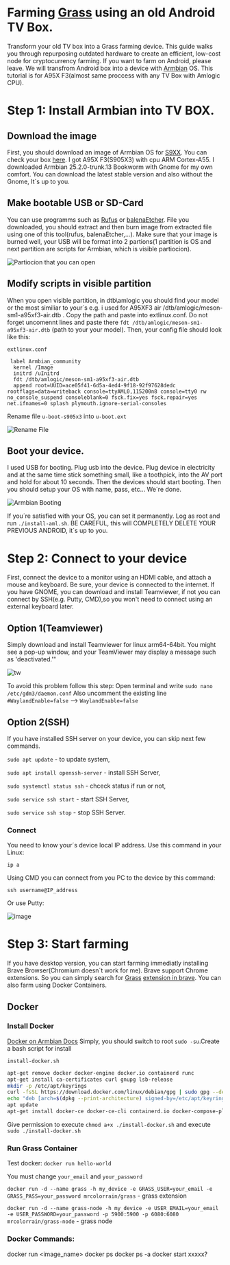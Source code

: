 # Farming [Grass](https://app.getgrass.io/register/?referralCode=sD8cUjUDV1uXTZO) using an old Android TV Box.
Transform your old TV box into a Grass farming device. This guide walks you through repurposing outdated hardware to create an efficient, low-cost node for cryptocurrency farming. If you want to farm on Android, please leave. We will transfrom Android box into a device with [Armbian](https://www.armbian.com/) OS. This tutorial is for A95X F3(almost same proccess with any TV Box with Amlogic CPU).
# Step 1: Install Armbian into TV BOX.
## Download the image
First, you should download an image of Armbian OS for [S9XX](https://www.armbian.com/amlogic-s9xx-tv-box/). You can check your box [here](https://github.com/devmfc/debian-on-amlogic/blob/main/README.md). I got A95X F3(S905X3) with cpu ARM Cortex-A55. I downloaded Armbian 25.2.0-trunk.13 Bookworm with Gnome for my own comfort. You can download the latest stable version and also without the Gnome, It´s up to you.
## Make bootable USB or SD-Card
You can use programms such as [Rufus](https://rufus.ie/sk/) or [balenaEtcher](https://etcher.balena.io/). File you downloaded, you should extract and then burn image from extracted file using one of this tool(rufus, balenaEtcher,...). Make sure that your image is burned well, your USB will be format into 2 partions(1 partition is OS and next partition are scripts for Armbian, which is visible partiocion). 

![Partiocion that you can open](https://github.com/user-attachments/assets/548e5b98-6b0e-4411-8bbe-69a2d9f6914e)

## Modify scripts in visible partition
When you open visible partition, in dtb\amlogic you should find your model or the most similiar to your´s e.g. i used for A95XF3 air /dtb/amlogic/meson-sm1-a95xf3-air.dtb . Copy the path and paste into extlinux.conf.  Do not forget uncomennt lines and paste there `fdt /dtb/amlogic/meson-sm1-a95xf3-air.dtb` (path to your your model).
Then, your config file should look like this:

`extlinux.conf `
```
 label Armbian_community
  kernel /Image
  initrd /uInitrd
  fdt /dtb/amlogic/meson-sm1-a95xf3-air.dtb
  append root=UUID=ace05f41-6d5a-4ed4-9f18-92f97628dedc rootflags=data=writeback console=ttyAML0,115200n8 console=tty0 rw no_console_suspend consoleblank=0 fsck.fix=yes fsck.repair=yes net.ifnames=0 splash plymouth.ignore-serial-consoles
```
 Rename file `u-boot-s905x3` into `u-boot.ext`
 
![Rename File](https://github.com/user-attachments/assets/3b53d8f7-34bb-445d-8ccc-f216265b6626)

## Boot your device.
I used USB for booting. Plug usb into the device. Plug device in electricity and at the same time stick something small, like a toothpick, into the AV port and hold for about 10 seconds. Then the devices should start booting. Then you should setup your OS with name, pass, etc... We´re done. 

![Armbian Booting](https://github.com/user-attachments/assets/5fc2d12d-2b8b-4497-bb94-25c6a6119b1e)

If you´re satisfied with your OS, you can set it permanently. Log as root and run `./install-aml.sh`. BE CAREFUL, this will COMPLETELY DELETE YOUR PREVIOUS ANDROID, it´s up to you.

# Step 2: Connect to your device
First, connect the device to a monitor using an HDMI cable, and attach a mouse and keyboard. Be sure, your device is connected to the internet. If you have GNOME, you can download and install Teamviewer, if not you can connect by SSH(e.g. Putty, CMD),so you won't need to connect using an external keyboard later. 
## Option 1(Teamviewer)
Simply download and install Teamviewer for linux arm64-64bit. You might see a pop-up window, and your TeamViewer may display a message such as 'deactivated.'"

![tw](https://github.com/user-attachments/assets/93895937-ac8c-4013-985d-9afc68707bfa)

To avoid this problem follow this step:
Open terminal and write
`sudo nano /etc/gdm3/daemon.conf`
 Also uncomment the existing line `#WaylandEnable=false`  -->   `WaylandEnable=false`

## Option 2(SSH)
If you have installed SSH server on your device, you can skip next few commands.

`sudo apt update` - to update system,

`sudo apt install openssh-server` - install SSH Server,

`sudo systemctl status ssh` - chceck status if run or not,

`sudo service ssh start` - start SSH Server,

`sudo service ssh stop` - stop SSH Server.

### Connect
 You need to know your´s device local IP address. Use this command in your Linux: 

`ip a`

Using CMD you can connect from you PC to the device by this command: 

`ssh username@IP_address` 

Or use Putty:

![image](https://github.com/user-attachments/assets/5b4eb781-0efd-48e1-83ab-d8120844265a)



# Step 3: Start farming
If you have desktop version, you can start farming immediatly installing Brave Browser(Chromium doesn´t work for me). Brave support Chrome extensions. So you can simply search for [Grass](https://app.getgrass.io/register/?referralCode=sD8cUjUDV1uXTZO) [extension in brave](https://chromewebstore.google.com/detail/grass-lite-node/ilehaonighjijnmpnagapkhpcdbhclfg). You can also farm using Docker Containers. 

## Docker
### Install Docker
[Docker on Armbian Docs](https://docs.armbian.com/User-Guide_Advanced-Features/#how-to-run-docker)
Simply, you should switch to root `sudo -su`.Create a bash script for install

`install-docker.sh`
```bash
apt-get remove docker docker-engine docker.io containerd runc
apt-get install ca-certificates curl gnupg lsb-release
mkdir -p /etc/apt/keyrings
curl -fsSL https://download.docker.com/linux/debian/gpg | sudo gpg --dearmor -o /etc/apt/keyrings/docker.gpg
echo "deb [arch=$(dpkg --print-architecture) signed-by=/etc/apt/keyrings/docker.gpg] https://download.docker.com/linux/debian $(lsb_release -cs) stable" | sudo tee /etc/apt/sources.list.d/docker.list > /dev/null
apt update
apt-get install docker-ce docker-ce-cli containerd.io docker-compose-plugin
```
Give permission to execute `chmod a+x ./install-docker.sh` and execute `sudo ./install-docker.sh`

### Run Grass Container
Test docker: `docker run hello-world`

You must change `your_email` and `your_password`

`docker run -d --name grass -h my_device -e GRASS_USER=your_email -e GRASS_PASS=your_password mrcolorrain/grass` - grass extension

`docker run -d --name grass-node -h my_device -e USER_EMAIL=your_email -e USER_PASSWORD=your_password -p 5900:5900 -p 6080:6080 mrcolorrain/grass-node` - grass node


### Docker Commands:
docker run <image_name>
docker ps
docker ps -a
docker start xxxxx?









